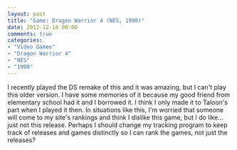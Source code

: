 ```yaml
---
layout: post
title: "Game: Dragon Warrior 4 (NES, 1990)"
date: 2012-12-16 00:00
comments: true
categories:
- "Video Games"
- "Dragon Warrior 4"
- "NES"
- "1990"
---
```


I recently played the DS remake of this and it was amazing, but I
can't play this older version. I have some memories of it because
my good friend from elementary school had it and I borrowed it. I
think I only made it to Taloon's part when I played it then. In
situations like this, I'm worried that someone will come to my
site's rankings and think I dislike this game, but I do
like... just not this release. Perhaps I should change my
tracking program to keep track of releases and games distinctly
so I can rank the games, not just the releases?
